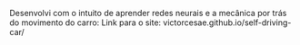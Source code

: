 Desenvolvi com o intuito de aprender redes neurais e a mecânica por trás do movimento do carro: 
Link para o site: victorcesae.github.io/self-driving-car/
